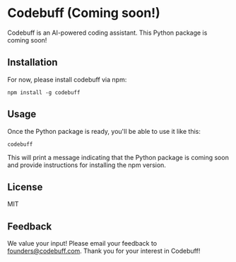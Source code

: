 # Codebuff (Coming soon!)

Codebuff is an AI-powered coding assistant. This Python package is coming soon!

## Installation

For now, please install codebuff via npm:

```
npm install -g codebuff
```

## Usage

Once the Python package is ready, you'll be able to use it like this:

```
codebuff
```

This will print a message indicating that the Python package is coming soon and provide instructions for installing the npm version.

## License

MIT

## Feedback

We value your input! Please email your feedback to founders@codebuff.com. Thank you for your interest in Codebuff!